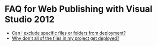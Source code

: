 # FAQ for Web Publishing with Visual Studio 2012 #

- [Can I exclude specific files or folders from deployment?](/faq/exclude-files.md)
- [Why don't all of the files in my project get deployed?](/faq/files-to-deploy.md)
